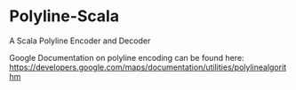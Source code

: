# Polyline-Scala
A Scala Polyline Encoder and Decoder

Google Documentation on polyline encoding can be found here: https://developers.google.com/maps/documentation/utilities/polylinealgorithm
